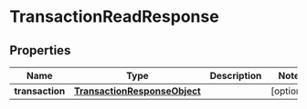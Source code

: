 

# TransactionReadResponse

## Properties

Name | Type | Description | Notes
------------ | ------------- | ------------- | -------------
**transaction** | [**TransactionResponseObject**](TransactionResponseObject.md) |  |  [optional]



